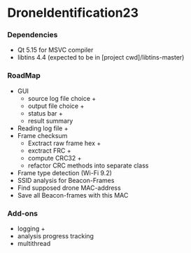 # DroneIdentification23

### Dependencies

- Qt 5.15 for MSVC compiler
- libtins 4.4 (expected to be in [project cwd]/libtins-master)


### RoadMap

- GUI
  - source log file choice +
  - output file choice +
  - status bar +
  - result summary
- Reading log file +
- Frame checksum
  - Exctract raw frame hex +
  - exctract FRC + 
  - compute CRC32 + 
  - refactor CRC methods into separate class
- Frame type detection (Wi-Fi 9.2)
- SSID analysis for Beacon-Frames
- Find supposed drone MAC-address
- Save all Beacon-frames with this MAC

### Add-ons
- logging +
- analysis progress tracking
- multithread
